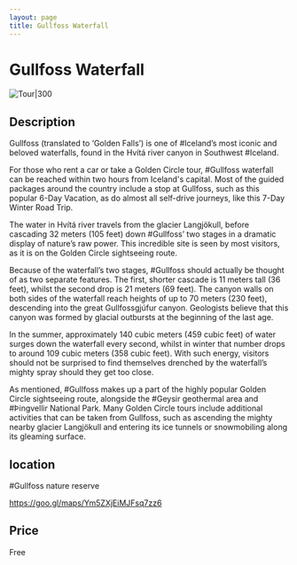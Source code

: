 ```yaml
---
layout: page
title: Gullfoss Waterfall
---
```


# Gullfoss Waterfall

![Tour|300](https://guidetoiceland.imgix.net/331988/x/0/gullfoss?auto=format%2Ccompress&crop=faces%2Cedges%2Ccenter&bg=%23fff&fit=crop&q=35&h=926&dpr=1)

## Description

Gullfoss (translated to ‘Golden Falls’) is one of #Iceland’s most iconic and beloved waterfalls, found in the Hvítá river canyon in Southwest #Iceland.

For those who rent a car or take a Golden Circle tour, #Gullfoss waterfall can be reached within two hours from Iceland's capital. Most of the guided packages around the country include a stop at Gullfoss, such as this popular 6-Day Vacation, as do almost all self-drive journeys, like this 7-Day Winter Road Trip.

The water in Hvítá river travels from the glacier Langjökull, before cascading 32 meters (105 feet) down #Gullfoss’ two stages in a dramatic display of nature’s raw power. This incredible site is seen by most visitors, as it is on the Golden Circle sightseeing route.

Because of the waterfall’s two stages, #Gullfoss should actually be thought of as two separate features. The first, shorter cascade is 11 meters tall (36 feet), whilst the second drop is 21 meters (69 feet). The canyon walls on both sides of the waterfall reach heights of up to 70 meters (230 feet), descending into the great Gullfossgjúfur canyon. Geologists believe that this canyon was formed by glacial outbursts at the beginning of the last age.

In the summer, approximately 140 cubic meters (459 cubic feet) of water surges down the waterfall every second, whilst in winter that number drops to around 109 cubic meters (358 cubic feet). With such energy, visitors should not be surprised to find themselves drenched by the waterfall’s mighty spray should they get too close.

As mentioned, #Gullfoss makes up a part of the highly popular Golden Circle sightseeing route, alongside the #Geysir geothermal area and #Þingvellir National Park. Many Golden Circle tours include additional activities that can be taken from Gullfoss, such as ascending the mighty nearby glacier Langjökull and entering its ice tunnels or snowmobiling along its gleaming surface.

## location

\#Gullfoss nature reserve

https://goo.gl/maps/Ym5ZXjEiMJFsq7zz6

## Price

Free

